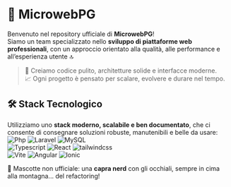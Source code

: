 # 🚀 MicrowebPG

Benvenuto nel repository ufficiale di **MicrowebPG**!  
Siamo un team specializzato nello **sviluppo di piattaforme web professionali**, con un approccio orientato alla qualità, alle performance e all’esperienza utente 🔝

> 🧠 Creiamo codice pulito, architetture solide e interfacce moderne.  
> 📈 Ogni progetto è pensato per scalare, evolvere e durare nel tempo.

## 🛠️ Stack Tecnologico

Utilizziamo uno **stack moderno, scalabile e ben documentato**, che ci consente di consegnare soluzioni robuste, manutenibili e belle da usare:
![Php](https://img.shields.io/badge/Php-8-ffffff?logo=php&style=for-the-badge&color=777BB4&logoColor=777BB4)
![Laravel](https://img.shields.io/badge/Laravel-12-ffffff?logo=laravel&style=for-the-badge&color=FF2D20&logoColor=FF2D20)
![MySQL](https://img.shields.io/badge/MYSQL-8-ffffff?logo=mysql&style=for-the-badge&color=4479A1&logoColor=4479A1) <br>
![Typescript](https://img.shields.io/badge/Typescript-5-ffffff?logo=typescript&style=for-the-badge&color=3178C6&logoColor=3178C6)
![React](https://img.shields.io/badge/React-19-ffffff?logo=react&style=for-the-badge&color=61DAFB&logoColor=61DAFB)
![tailwindcss](https://img.shields.io/badge/tailwindcss-4-ffffff?logo=tailwindcss&style=for-the-badge&color=06B6D4&logoColor=06B6D4) <br>
![Vite](https://img.shields.io/badge/Vite-5-ffffff?logo=vite&style=for-the-badge&color=646CFF&logoColor=646CFF)
![Angular](https://img.shields.io/badge/Angular-19-ffffff?logo=angular&style=for-the-badge&color=DD0031&logoColor=DD0031)
![Ionic](https://img.shields.io/badge/Ionic-8-ffffff?logo=ionic&style=for-the-badge&color=3880FF&logoColor=3880FF)

🐐 Mascotte non ufficiale: una **capra nerd** con gli occhiali, sempre in cima alla montagna... del refactoring!
<!--

**Here are some ideas to get you started:**

🙋‍♀️ A short introduction - what is your organization all about?
🌈 Contribution guidelines - how can the community get involved?
👩‍💻 Useful resources - where can the community find your docs? Is there anything else the community should know?
🍿 Fun facts - what does your team eat for breakfast?
🧙 Remember, you can do mighty things with the power of [Markdown](https://docs.github.com/github/writing-on-github/getting-started-with-writing-and-formatting-on-github/basic-writing-and-formatting-syntax)
-->
